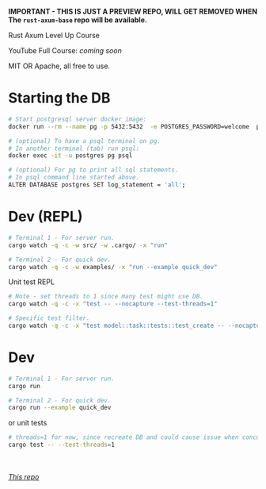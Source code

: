 **IMPORTANT - THIS IS JUST A PREVIEW REPO, WILL GET REMOVED WHEN The `rust-axum-base` repo will be available.**

Rust Axum Level Up Course

YouTube Full Course: _coming soon_

MIT OR Apache, all free to use. 

# Starting the DB

```sh
# Start postgresql server docker image:
docker run --rm --name pg -p 5432:5432  -e POSTGRES_PASSWORD=welcome  postgres:15

# (optional) To have a psql terminal on pg. 
# In another terminal (tab) run psql:
docker exec -it -u postgres pg psql

# (optional) For pg to print all sql statements.
# In psql command line started above.
ALTER DATABASE postgres SET log_statement = 'all';
```

# Dev (REPL)

```sh
# Terminal 1 - For server run.
cargo watch -q -c -w src/ -w .cargo/ -x "run"

# Terminal 2 - For quick dev.
cargo watch -q -c -w examples/ -x "run --example quick_dev"
```

Unit test REPL

```sh
# Note - set threads to 1 since many test might use DB.
cargo watch -q -c -x "test -- --nocapture --test-threads=1"

# Specific test filter.
cargo watch -q -c -x "test model::task::tests::test_create -- --nocapture --test-threads=1"
```


# Dev

```sh
# Terminal 1 - For server run.
cargo run

# Terminal 2 - For quick dev.
cargo run --example quick_dev
```

or unit tests

```sh
# threads=1 for now, since recreate DB and could cause issue when concurrent.
cargo test -- --test-threads=1
```


<br /><br />
_[This repo](https://github.com/jeremychone-channel/rust-axum-base-preview)_